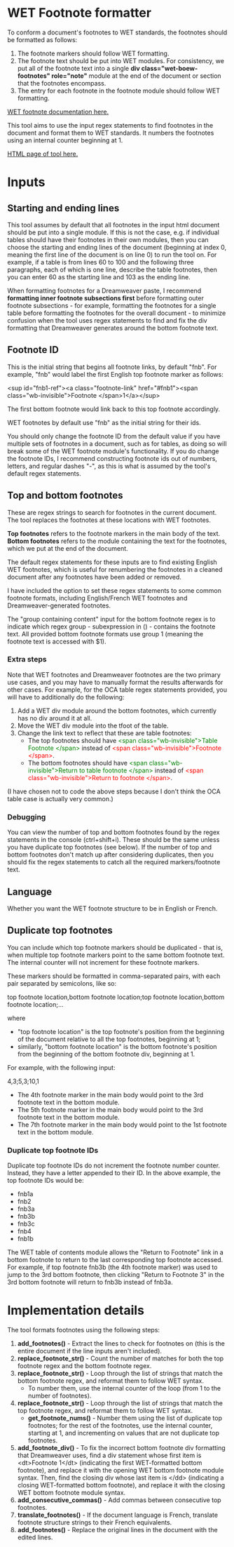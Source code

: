 # WET Footnote formatter

To conform a document's footnotes to WET standards, the footnotes should be formatted as follows:
1. The footnote markers should follow WET formatting.
2. The footnote text should be put into WET modules. For consistency, we put all of the footnote text into a single **div class="wet-boew-footnotes" role="note"** module at the end of the document or section that the footnotes encompass.
3. The entry for each footnote in the footnote module should follow WET formatting.

[WET footnote documentation here.](https://wet-boew.github.io/wet-boew-legacy/v3.1/docs/ref/footnotes/footnotes-en.html)

This tool aims to use the input regex statements to find footnotes in the document and format them to WET standards. It numbers the footnotes using an internal counter beginning at 1.

[HTML page of tool here.](footnote_gen.html)

# Inputs

## Starting and ending lines

This tool assumes by default that all footnotes in the input html document should be put into a single module. If this is not the case, e.g. if individual tables should have their footnotes in their own modules, then you can choose the starting and ending lines of the document (beginning at index 0, meaning the first line of the document is on line 0) to run the tool on. For example, if a table is from lines 60 to 100 and the following three paragraphs, each of which is one line, describe the table footnotes, then you can enter 60 as the starting line and 103 as the ending line.

When formatting footnotes for a Dreamweaver paste, I recommend **formatting inner footnote subsections first** before formatting outer footnote subsections - for example, formatting the footnotes for a single table before formatting the footnotes for the overall document - to minimize confusion when the tool uses regex statements to find and fix the div formatting that Dreamweaver generates around the bottom footnote text.

## Footnote ID

This is the initial string that begins all footnote links, by default "fnb". For example, "fnb" would label the first English top footnote marker as follows:

&lt;sup id="fnb1-ref">&lt;a class="footnote-link" href="#fnb1">&lt;span class="wb-invisible">Footnote &lt;/span>1&lt;/a>&lt;/sup>

The first bottom footnote would link back to this top footnote accordingly.

WET footnotes by default use "fnb" as the initial string for their ids.

You should only change the footnote ID from the default value if you have multiple sets of footnotes in a document, such as for tables, as doing so will break some of the WET footnote module's functionality. If you do change the footnote IDs, I recommend constructing footnote ids out of numbers, letters, and regular dashes "-", as this is what is assumed by the tool's default regex statements.

## Top and bottom footnotes

These are regex strings to search for footnotes in the current document. The tool replaces the footnotes at these locations with WET footnotes.

**Top footnotes** refers to the footnote markers in the main body of the text. **Bottom footnotes** refers to the module containing the text for the footnotes, which we put at the end of the document.

The default regex statements for these inputs are to find existing English WET footnotes, which is useful for renumbering the footnotes in a cleaned document after any footnotes have been added or removed.

I have included the option to set these regex statements to some common footnote formats, including English/French WET footnotes and Dreamweaver-generated footnotes.

The "group containing content" input for the bottom footnote regex is to indicate which regex group - subexpression in () - contains the footnote text. All provided bottom footnote formats use group 1 (meaning the footnote text is accessed with $1).

### Extra steps

Note that WET footnotes and Dreamweaver footnotes are the two primary use cases, and you may have to manually format the results afterwards for other cases. For example, for the OCA table regex statements provided, you will have to additionally do the following:

1. Add a WET div module around the bottom footnotes, which currently has no div around it at all.
2. Move the WET div module into the tfoot of the table.
3. Change the link text to reflect that these are table footnotes:
    - The top footnotes should have <span style="color:green">&lt;span class="wb-invisible">Table Footnote &lt;/span></span> instead of <span style="color:red">&lt;span class="wb-invisible">Footnote &lt;/span></span>.
    - The bottom footnotes should have <span style="color:green">&lt;span class="wb-invisible">Return to table footnote &lt;/span></span> instead of <span style="color:red">&lt;span class="wb-invisible">Return to footnote &lt;/span></span>.

(I have chosen not to code the above steps because I don't think the OCA table case is actually very common.)

### Debugging

You can view the number of top and bottom footnotes found by the regex statements in the console (ctrl+shift+i). These should be the same unless you have duplicate top footnotes (see below). If the number of top and bottom footnotes don't match up after considering duplicates, then you should fix the regex statements to catch all the required markers/footnote text.

## Language

Whether you want the WET footnote structure to be in English or French.

## Duplicate top footnotes

You can include which top footnote markers should be duplicated - that is, when multiple top footnote markers point to the same bottom footnote text. The internal counter will not increment for these footnote markers.

These markers should be formatted in comma-separated pairs, with each pair separated by semicolons, like so:

top footnote location,bottom footnote location;top footnote location,bottom footnote location;...

where
- "top footnote location" is the top footnote's position from the beginning of the document relative to all the top footnotes, beginning at 1;
- similarly, "bottom footnote location" is the bottom footnote's position from the beginning of the bottom footnote div, beginning at 1.

For example, with the following input:

4,3;5,3;10,1
- The 4th footnote marker in the main body would point to the 3rd footnote text in the bottom module.
- The 5th footnote marker in the main body would point to the 3rd footnote text in the bottom module.
- The 7th footnote marker in the main body would point to the 1st footnote text in the bottom module.

### Duplicate top footnote IDs

Duplicate top footnote IDs do not increment the footnote number counter. Instead, they have a letter appended to their ID. In the above example, the top footnote IDs would be:
- fnb1a
- fnb2
- fnb3a
- fnb3b
- fnb3c
- fnb4
- fnb1b

The WET table of contents module allows the "Return to Footnote" link in a bottom footnote to return to the last corresponding top footnote accessed. For example, if top footnote fnb3b (the 4th footnote marker) was used to jump to the 3rd bottom footnote, then clicking "Return to Footnote 3" in the 3rd bottom footnote will return to fnb3b instead of fnb3a.

# Implementation details

The tool formats footnotes using the following steps:

1. **add_footnotes()** - Extract the lines to check for footnotes on (this is the entire document if the line inputs aren't included).
2. **replace_footnote_str()** - Count the number of matches for both the top footnote regex and the bottom footnote regex.
3.  **replace_footnote_str()** - Loop through the list of strings that match the bottom footnote regex, and reformat them to follow WET syntax.
     - To number them, use the internal counter of the loop (from 1 to the number of footnotes).
4.  **replace_footnote_str()** - Loop through the list of strings that match the top footnote regex, and reformat them to follow WET syntax.
    - **get_footnote_nums()** - Number them using the list of duplicate top footnotes; for the rest of the footnotes, use the internal counter, starting at 1, and incrementing on values that are not duplicate top footnotes.
5. **add_footnote_div()** - To fix the incorrect bottom footnote div formatting that Dreamweaver uses, find a div statement whose first item is &lt;dt>Footnote 1&lt;/dt> (indicating the first WET-formatted bottom footnote), and replace it with the opening WET bottom footnote module syntax. Then, find the closing div whose last item is &lt;/dd> (indicating a closing WET-formatted bottom footnote), and replace it with the closing WET bottom footnote module syntax.
6. **add_consecutive_commas()** - Add commas between consecutive top footnotes.
7. **translate_footnotes()** - If the document language is French, translate footnote structure strings to their French equivalents.
8. **add_footnotes()** - Replace the original lines in the document with the edited lines.
